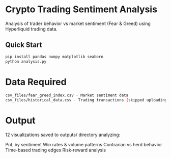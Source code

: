 # Crypto Trading Sentiment Analysis

Analysis of trader behavior vs market sentiment (Fear & Greed) using Hyperliquid trading data.

## Quick Start
```bash
pip install pandas numpy matplotlib seaborn
python analysis.py
```
# Data Required
```bash
csv_files/fear_greed_index.csv - Market sentiment data
csv_files/historical_data.csv - Trading transactions (skipped uploading here due to github limit)
```
# Output
12 visualizations saved to outputs/ directory analyzing:

PnL by sentiment
Win rates & volume patterns
Contrarian vs herd behavior
Time-based trading edges
Risk-reward analysis
